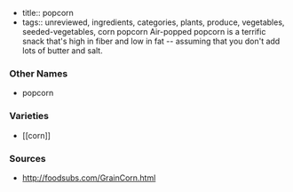 - title:: popcorn
- tags:: unreviewed, ingredients, categories, plants, produce, vegetables, seeded-vegetables, corn
popcorn Air-popped popcorn is a terrific snack that's high in fiber and low in fat -- assuming that you don't add lots of butter and salt.

### Other Names

* popcorn

### Varieties

* [[corn]]

### Sources
* http://foodsubs.com/GrainCorn.html
